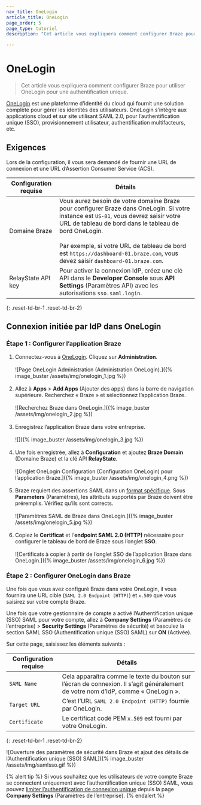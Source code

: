```yaml
---
nav_title: OneLogin
article_title: OneLogin
page_order: 5
page_type: tutoriel
description: "Cet article vous expliquera comment configurer Braze pour utiliser OneLogin pour une authentification unique."

---
```


# OneLogin

> Cet article vous expliquera comment configurer Braze pour utiliser OneLogin pour une authentification unique.

[OneLogin](https://www.onelogin.com/) est une plateforme d’identité du cloud qui fournit une solution complète pour gérer les identités des utilisateurs. OneLogin s’intègre aux applications cloud et sur site utilisant SAML 2.0, pour l’authentification unique (SSO), provisionnement utilisateur, authentification multifacteurs, etc.

## Exigences

Lors de la configuration, il vous sera demandé de fournir une URL de connexion et une URL d’Assertion Consumer Service (ACS).  

| Configuration requise | Détails |
|---|---|
| Domaine Braze | Vous aurez besoin de votre domaine Braze pour configurer Braze dans OneLogin. Si votre instance est `US-01`, vous devrez saisir votre URL de tableau de bord dans le tableau de bord OneLogin. <br><br> Par exemple, si votre URL de tableau de bord est `https://dashboard-01.braze.com`, vous devez saisir `dashboard-01.braze.com`.  |
| RelayState API key | Pour activer la connexion IdP, créez une clé API dans le **Developer Console** sous **API Settings** (Paramètres API) avec les autorisations `sso.saml.login`. |
{: .reset-td-br-1 .reset-td-br-2}

## Connexion initiée par IdP dans OneLogin

### Étape 1 : Configurer l’application Braze

1. Connectez-vous à [OneLogin](https://app.onelogin.com/login). Cliquez sur **Administration**.<br><br>![Page OneLogin Administration (Administration OneLogin).]({% image_buster /assets/img/onelogin_1.jpg %})<br><br>
2. Allez à **Apps** > **Add Apps** (Ajouter des apps) dans la barre de navigation supérieure. Recherchez « Braze » et sélectionnez l’application Braze.<br><br>![Recherchez Braze dans OneLogin.]({% image_buster /assets/img/onelogin_2.jpg %})<br><br>
3. Enregistrez l’application Braze dans votre entreprise.<br><br>![]({% image_buster /assets/img/onelogin_3.jpg %})<br><br>
4. Une fois enregistrée, allez à **Configuration** et ajoutez **Braze Domain** (Domaine Braze) et la clé API **RelayState**.<br><br>![Onglet OneLogin Configuration (Configuration OneLogin) pour l’application Braze.]({% image_buster /assets/img/onelogin_4.png %})<br><br>
5. Braze requiert des assertions SAML dans un [format spécifique][1]. Sous **Parameters** (Paramètres), les attributs supportés par Braze doivent être préremplis. Vérifiez qu’ils sont corrects.<br><br>![Paramètres SAML de Braze dans OneLogin.]({% image_buster /assets/img/onelogin_5.jpg %})<br><br>
6. Copiez le **Certificat** et l’**endpoint SAML 2.0 (HTTP)** nécessaire pour configurer le tableau de bord de Braze sous l’onglet **SSO**.<br><br>![Certificats à copier à partir de l’onglet SSO de l’application Braze dans OneLogin.]({% image_buster /assets/img/onelogin_6.jpg %})

### Étape 2 : Configurer OneLogin dans Braze

Une fois que vous avez configuré Braze dans votre OneLogin, il vous fournira une URL cible (`SAML 2.0 Endpoint (HTTP)`) et `x.509` que vous saisirez sur votre compte Braze.

Une fois que votre gestionnaire de compte a activé l’Authentification unique (SSO) SAML pour votre compte, allez à **Company Settings** (Paramètres de l’entreprise) > **Security Settings** (Paramètres de sécurité) et basculez la section SAML SSO (Authentification unique (SSO) SAML) sur **ON** (Activée).

Sur cette page, saisissez les éléments suivants :

| Configuration requise | Détails |
|---|---|
| `SAML Name` | Cela apparaîtra comme le texte du bouton sur l’écran de connexion. Il s’agit généralement de votre nom d’IdP, comme « OneLogin ». |
| `Target URL` | C’est l’URL `SAML 2.0 Endpoint (HTTP)` fournie par OneLogin.|
| `Certificate` | Le certificat codé PEM `x.509` est fourni par votre OneLogin. |
{: .reset-td-br-1 .reset-td-br-2}

![Ouverture des paramètres de sécurité dans Braze et ajout des détails de l’Authentification unique (SSO) SAML]({% image_buster /assets/img/samlsso.gif %})

{% alert tip %}
Si vous souhaitez que les utilisateurs de votre compte Braze se connectent uniquement avec l’authentification unique (SSO) SAML, vous pouvez [limiter l’authentification de connexion unique]({{site.baseurl}}/user_guide/administrative/access_braze/single_sign_on/set_up/#restriction) depuis la page **Company Settings** (Paramètres de l’entreprise).
{% endalert %}

[1]: {{site.baseurl}}/user_guide/administrative/access_braze/single_sign_on/set_up/#configure-your-identity-provider
